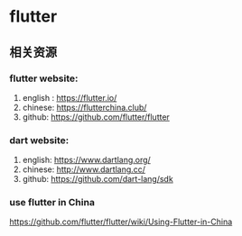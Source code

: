 # flutter  

## 相关资源  
### flutter website:  
1. english : https://flutter.io/
2. chinese: https://flutterchina.club/
3. github:  https://github.com/flutter/flutter

### dart website:  
1. english:   https://www.dartlang.org/
2. chinese:  http://www.dartlang.cc/
3. github:   https://github.com/dart-lang/sdk

### use flutter in China
https://github.com/flutter/flutter/wiki/Using-Flutter-in-China

